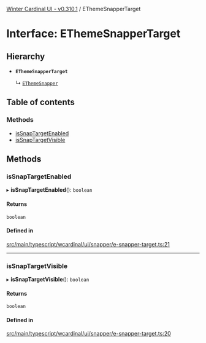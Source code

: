 [Winter Cardinal UI - v0.310.1](../index.md) / EThemeSnapperTarget

# Interface: EThemeSnapperTarget

## Hierarchy

- **`EThemeSnapperTarget`**

  ↳ [`EThemeSnapper`](EThemeSnapper.md)

## Table of contents

### Methods

- [isSnapTargetEnabled](EThemeSnapperTarget.md#issnaptargetenabled)
- [isSnapTargetVisible](EThemeSnapperTarget.md#issnaptargetvisible)

## Methods

### isSnapTargetEnabled

▸ **isSnapTargetEnabled**(): `boolean`

#### Returns

`boolean`

#### Defined in

[src/main/typescript/wcardinal/ui/snapper/e-snapper-target.ts:21](https://github.com/winter-cardinal/winter-cardinal-ui/blob/v0.310.1/src/main/typescript/wcardinal/ui/snapper/e-snapper-target.ts#L21)

___

### isSnapTargetVisible

▸ **isSnapTargetVisible**(): `boolean`

#### Returns

`boolean`

#### Defined in

[src/main/typescript/wcardinal/ui/snapper/e-snapper-target.ts:20](https://github.com/winter-cardinal/winter-cardinal-ui/blob/v0.310.1/src/main/typescript/wcardinal/ui/snapper/e-snapper-target.ts#L20)
